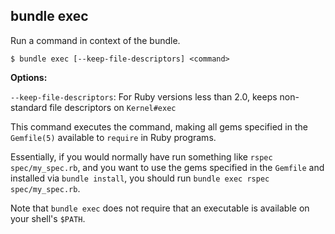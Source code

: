 ## bundle exec

Run a command in context of the bundle.

```
$ bundle exec [--keep-file-descriptors] <command>
```

**Options:**

`--keep-file-descriptors`: For Ruby versions less than 2.0, keeps non-standard file descriptors on `Kernel#exec`

This command executes the command, making all gems specified in the `Gemfile(5)` available to `require` in Ruby programs.

Essentially, if you would normally have run something like `rspec spec/my_spec.rb`, and you want to use the gems specified
in the `Gemfile` and installed via `bundle install`, you should run `bundle exec rspec spec/my_spec.rb`.

Note that `bundle exec` does not require that an executable is available on your shell's `$PATH`.
